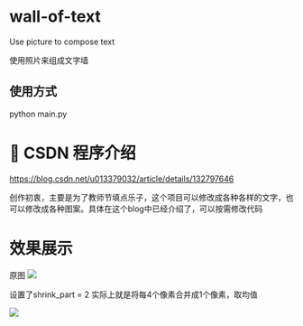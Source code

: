 # wall-of-text
<p>Use picture to compose text</p>
<p> 使用照片来组成文字墙</p>


## 使用方式
python main.py

# 🤺 CSDN  程序介绍
https://blog.csdn.net/u013379032/article/details/132797646

<p>创作初衷，主要是为了教师节填点乐子，这个项目可以修改成各种各样的文字，也可以修改成各种图案。具体在这个blog中已经介绍了，可以按需修改代码</p>

# 效果展示
原图
<img src="output_1.png">


<p> 设置了shrink_part = 2 实际上就是将每4个像素合并成1个像素，取均值</p>
<img src="output.png" />